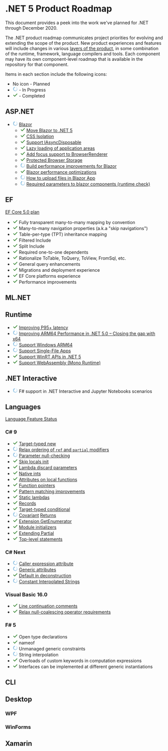 # .NET 5 Product Roadmap

This document provides a peek into the work we've planned for .NET through December 2020.

The .NET product roadmap communicates project priorities for evolving and extending the scope of the product. New product experiences and features will include changes in various [layers of the product](../Documentation/core-repos.md), in some combination of the runtime, framework, language compilers and tools. Each component may have its own component-level roadmap that is available in the repository for that component.

Items in each section include the following icons:

- No icon - Planned
- ![In Progress](media/in-progress.png "In Progress icon") - In Progress
- ![Completed](media/completed.png "Completed icon") - Completed

## ASP.NET

- ![In Progress](media/in-progress.png "In Progress icon") [Blazor](https://github.com/dotnet/aspnetcore/issues/21514)
  - ![Completed](media/completed.png "Completed icon") [Move Blazor to .NET 5](https://github.com/dotnet/aspnetcore/issues/20519)
  - ![Completed](media/completed.png "Completed icon") [CSS Isolation](https://github.com/dotnet/aspnetcore/issues/10170)
  - ![Completed](media/completed.png "Completed icon") [Support IAsyncDisposable](https://github.com/dotnet/aspnetcore/issues/9960)
  - ![Completed](media/completed.png "Completed icon") [Lazy loading of application areas](https://github.com/dotnet/aspnetcore/issues/5465)
  - ![Completed](media/completed.png "Completed icon") [Add focus support to BrowserRenderer](https://github.com/dotnet/aspnetcore/issues/17472)
  - ![Completed](media/completed.png "Completed icon") [Protected Browser Storage](https://github.com/dotnet/aspnetcore/issues/18755)
  - ![In Progress](media/in-progress.png "In Progress icon") [Build performance improvements for Blazor](https://github.com/dotnet/aspnetcore/issues/22566)
  - ![Completed](media/completed.png "Completed icon") [Blazor performance optimizations](https://github.com/dotnet/aspnetcore/issues/22432)
  - ![In Progress](media/in-progress.png "In Progress icon") [How to upload files in Blazor App](https://github.com/dotnet/aspnetcore/issues/12205)
  - ![In Progress](media/in-progress.png "In Progress icon") [Required parameters to blazor components (runtime check)](https://github.com/dotnet/aspnetcore/issues/11815)

## EF

[EF Core 5.0 plan](https://docs.microsoft.com/ef/core/what-is-new/ef-core-5.0/plan)

- ![Completed](media/completed.png "Completed icon") Fully transparent many-to-many mapping by convention
- ![Completed](media/completed.png "Completed icon") Many-to-many navigation properties (a.k.a "skip navigations")
- ![Completed](media/completed.png "Completed icon") Table-per-type (TPT) inheritance mapping
- ![Completed](media/completed.png "Completed icon") Filtered Include
- ![Completed](media/completed.png "Completed icon") Split Include
- ![Completed](media/completed.png "Completed icon") Required one-to-one dependents
- ![Completed](media/completed.png "Completed icon") Rationalize ToTable, ToQuery, ToView, FromSql, etc.
- ![Completed](media/completed.png "Completed icon") General query enhancements
- ![Completed](media/completed.png "Completed icon") Migrations and deployment experience
- ![Completed](media/completed.png "Completed icon") EF Core platforms experience
- ![Completed](media/completed.png "Completed icon") Performance improvements

## ML.NET

## Runtime

- ![Completed](media/completed.png "Completed icon") [Improving P95+ latency](https://github.com/dotnet/runtime/issues/37534)
- ![In Progress](media/in-progress.png "In Progress icon") [Improving ARM64 Performance in .NET 5.0 – Closing the gap with x64](https://github.com/dotnet/runtime/issues/35853)
- ![In Progress](media/in-progress.png "In Progress icon") [Support Windows ARM64](https://github.com/dotnet/runtime/issues/36699)
- ![In Progress](media/in-progress.png "In Progress icon") [Support Single-File Apps](https://github.com/dotnet/runtime/issues/36590)
- ![Completed](media/completed.png "Completed icon") [Support WinRT APIs in .NET 5](https://github.com/dotnet/runtime/issues/35318)
- ![Completed](media/completed.png "Completed icon") [Support WebAssembly (Mono Runtime)](https://github.com/dotnet/runtime/issues/38367)

## .NET Interactive

- ![In Progress](media/in-progress.png "In Progress icon") F# support in .NET Interactive and Jupyter Notebooks scenarios

## Languages

[Language Feature Status](https://github.com/dotnet/roslyn/blob/master/docs/Language%20Feature%20Status.md)

### C# 9

- ![Completed](media/completed.png "Completed icon") [Target-typed new](https://github.com/dotnet/csharplang/issues/100)  
- ![In Progress](media/in-progress.png "In Progress icon") [Relax ordering of `ref` and `partial` modifiers](https://github.com/dotnet/csharplang/issues/946)
- ![In Progress](media/in-progress.png "In Progress icon") [Parameter null-checking](https://github.com/dotnet/csharplang/issues/2145)
- ![Completed](media/completed.png "Completed icon") [Skip locals init](https://github.com/dotnet/csharplang/issues/1738)
- ![Completed](media/completed.png "Completed icon") [Lambda discard parameters](https://github.com/dotnet/csharplang/issues/111)
- ![Completed](media/completed.png "Completed icon") [Native ints](https://github.com/dotnet/csharplang/issues/435)
- ![Completed](media/completed.png "Completed icon") [Attributes on local functions](https://github.com/dotnet/csharplang/issues/1888)
- ![Completed](media/completed.png "Completed icon") [Function pointers](https://github.com/dotnet/csharplang/issues/191)
- ![Completed](media/completed.png "Completed icon") [Pattern matching improvements](https://github.com/dotnet/csharplang/issues/2850)
- ![Completed](media/completed.png "Completed icon") [Static lambdas](https://github.com/dotnet/csharplang/issues/275)
- ![Completed](media/completed.png "Completed icon") [Records](https://github.com/dotnet/csharplang/issues/39)
- ![Completed](media/completed.png "Completed icon") [Target-typed conditional](https://github.com/dotnet/csharplang/issues/2460)
- ![In Progress](media/in-progress.png "In Progress icon") [Covariant](https://github.com/dotnet/csharplang/issues/49) [Returns](https://github.com/dotnet/csharplang/issues/2844)
- ![Completed](media/completed.png "Completed icon") [Extension GetEnumerator](https://github.com/dotnet/csharplang/issues/3194)
- ![Completed](media/completed.png "Completed icon") [Module initializers](https://github.com/dotnet/csharplang/blob/master/proposals/csharp-9.0/module-initializers.md)
- ![Completed](media/completed.png "Completed icon") [Extending Partial](https://github.com/dotnet/csharplang/blob/master/proposals/csharp-9.0/extending-partial-methods.md)
- ![Completed](media/completed.png "Completed icon") [Top-level statements](https://github.com/dotnet/csharplang/blob/master/proposals/csharp-9.0/top-level-statements.md)

### C# Next

- ![In Progress](media/in-progress.png "In Progress icon") [Caller expression attribute](https://github.com/dotnet/csharplang/issues/287)
- ![In Progress](media/in-progress.png "In Progress icon") [Generic attributes](https://github.com/dotnet/csharplang/issues/124)
- ![Completed](media/completed.png "Completed icon") [Default in deconstruction](https://github.com/dotnet/roslyn/pull/25562)
- ![In Progress](media/in-progress.png "In Progress icon") [Constant Interpolated Strings](https://github.com/dotnet/csharplang/issues/2951)

### Visual Basic 16.0

- ![Completed](media/completed.png "Completed icon") [Line continuation comments](https://github.com/dotnet/vblang/issues/65)
- ![Completed](media/completed.png "Completed icon") [Relax null-coalescing operator requirements](https://github.com/dotnet/vblang/issues/339)

### F# 5

- ![Completed](media/completed.png "Completed icon") Open type declarations
- ![Completed](media/completed.png "Completed icon") nameof
- ![In Progress](media/in-progress.png "In Progress icon") Unmanaged generic constraints
- ![In Progress](media/in-progress.png "In Progress icon") String interpolation
- ![Completed](media/completed.png "Completed icon") Overloads of custom keywords in computation expressions
- ![Completed](media/completed.png "Completed icon") Interfaces can be implemented at different generic instantiations

## CLI

## Desktop

### WPF

### WinForms

## Xamarin